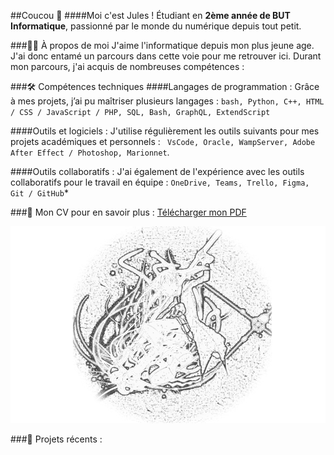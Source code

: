 ##Coucou 👋
####Moi c'est Jules !
Étudiant en **2ème année de BUT Informatique**, passionné par le monde du numérique depuis tout petit.


###🧑‍💻 À propos de moi
J'aime l'informatique depuis mon plus jeune age. J'ai donc entamé un parcours dans cette voie pour me retrouver ici. Durant mon parcours, j'ai acquis de nombreuses compétences : 


###🛠️ Compétences techniques
####Langages de programmation :
Grâce à mes projets, j’ai pu maîtriser plusieurs langages :
``bash, Python, C++, HTML / CSS / JavaScript / PHP, SQL, Bash, GraphQL, ExtendScript``

####Outils et logiciels :
J'utilise régulièrement les outils suivants pour mes projets académiques et personnels :
`` VsCode, Oracle, WampServer, Adobe After Effect / Photoshop, Marionnet``.

####Outils collaboratifs :
J'ai également de l'expérience avec les outils collaboratifs pour le travail en équipe : 
``OneDrive, Teams, Trello, Figma, Git / GitHub``*


###📄 Mon CV pour en savoir plus : 
[Télécharger mon PDF](./CV.pdf)


![Mon logo](./pfp%20Soul%20Eater%20fond%20noir.png)


###🚀 Projets récents :
